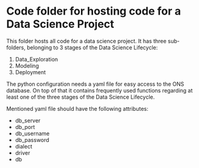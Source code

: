 # Code folder for hosting code for a Data Science Project

This folder hosts all code for a data science project. It has three sub-folders, belonging to 3 stages of the Data Science Lifecycle:

1. Data_Exploration
2. Modeling
3. Deployment

The python configuration needs a yaml file for easy access to the ONS database. On top of that it contains frequently used functions regarding at least one of the three stages of the Data Science Lifecycle.

Mentioned yaml file should have the following attributes:

* db_server
* db_port
* db_username
* db_password
* dialect
* driver
* db